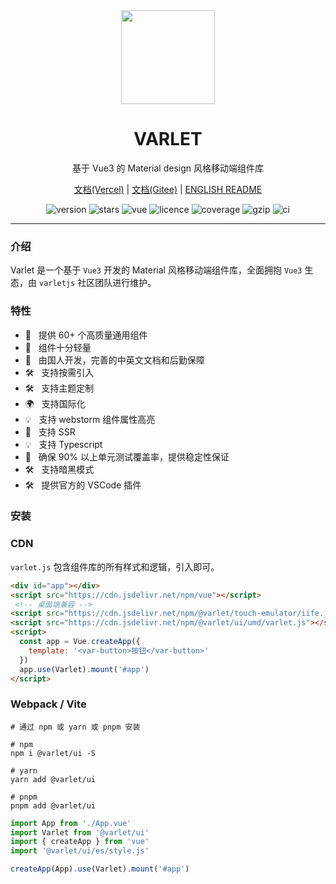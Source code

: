 
<div align="center">
  <a href="https://varlet.gitee.io/varlet-ui">
    <img src="https://varlet.gitee.io/varlet-ui/logo.svg" width="150">
  </a>
  <h1>VARLET</h1>
  <p>基于 Vue3 的 Material design 风格移动端组件库</p>
  <p>
    <a href="https://varlet-varletjs.vercel.app">文档(Vercel)</a> | 
    <a href="https://varlet.gitee.io/varlet-ui">文档(Gitee)</a> |
    <a href="https://github.com/varletjs/varlet/blob/dev/README.md">ENGLISH README</a>
  </p>
  <p>
    <img src="https://img.shields.io/npm/v/@varlet/ui?style=flat-square" alt="version">
    <img src="https://img.shields.io/github/stars/varletjs/varlet" alt="stars">
    <img src="https://img.shields.io/badge/vue-v3.2.0%2B-%23407fbc" alt="vue">
    <img src="https://img.shields.io/npm/l/@varlet/ui.svg" alt="licence">
    <img src="https://img.shields.io/codecov/c/github/varletjs/varlet" alt="coverage">
    <img src="https://img.badgesize.io/https://unpkg.com/@varlet/ui/umd/varlet.js?compression=gzip&label=gzip" alt="gzip" />
    <img src="https://github.com/varletjs/varlet/workflows/CI/badge.svg" alt="ci">
  </p>
</div>

---

### 介绍

Varlet 是一个基于 `Vue3` 开发的 Material 风格移动端组件库，全面拥抱 `Vue3` 生态，由 `varletjs` 社区团队进行维护。

### 特性

- 🚀 &nbsp; 提供 60+ 个高质量通用组件
- 🚀 &nbsp; 组件十分轻量
- 💪 &nbsp; 由国人开发，完善的中英文文档和后勤保障
- 🛠️ &nbsp; 支持按需引入
- 🛠️ &nbsp; 支持主题定制
- 🌍 &nbsp; 支持国际化
- 💡 &nbsp; 支持 webstorm 组件属性高亮
- 💪 &nbsp; 支持 SSR
- 💡 &nbsp; 支持 Typescript
- 💪 &nbsp; 确保 90% 以上单元测试覆盖率，提供稳定性保证
- 🛠️ &nbsp; 支持暗黑模式
- 🛠️ &nbsp; 提供官方的 VSCode 插件

### 安装

### CDN
`varlet.js` 包含组件库的所有样式和逻辑，引入即可。

```html
<div id="app"></div>
<script src="https://cdn.jsdelivr.net/npm/vue"></script>
 <!-- 桌面端兼容 -->
<script src="https://cdn.jsdelivr.net/npm/@varlet/touch-emulator/iife.js"></script>
<script src="https://cdn.jsdelivr.net/npm/@varlet/ui/umd/varlet.js"></script>
<script>
  const app = Vue.createApp({
    template: '<var-button>按钮</var-button>'
  })
  app.use(Varlet).mount('#app')
</script>
```

### Webpack / Vite
```shell
# 通过 npm 或 yarn 或 pnpm 安装

# npm
npm i @varlet/ui -S

# yarn
yarn add @varlet/ui

# pnpm
pnpm add @varlet/ui
```

```js
import App from './App.vue'
import Varlet from '@varlet/ui'
import { createApp } from 'vue'
import '@varlet/ui/es/style.js'

createApp(App).use(Varlet).mount('#app')
```
